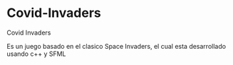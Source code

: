 # Covid-Invaders

Covid Invaders

Es un juego basado en el clasico Space Invaders, el cual esta desarrollado usando c++ y SFML
